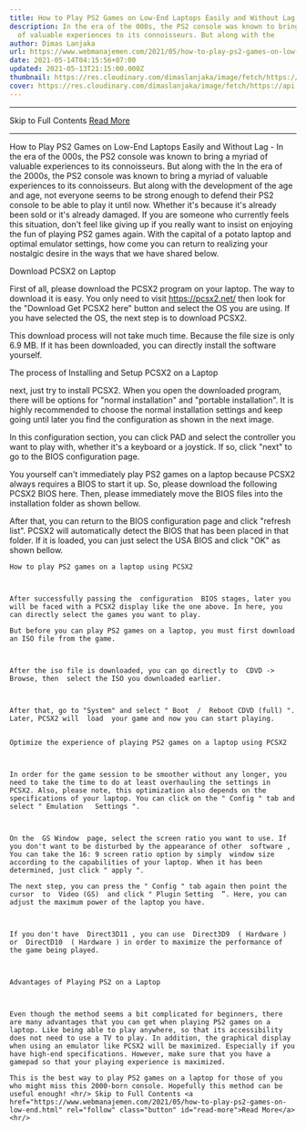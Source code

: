 ```yaml
---
title: How to Play PS2 Games on Low-End Laptops Easily and Without Lag
description: In the era of the 000s, the PS2 console was known to bring a myriad
  of valuable experiences to its connoisseurs. But along with the
author: Dimas Lanjaka
url: https://www.webmanajemen.com/2021/05/how-to-play-ps2-games-on-low-end.html
date: 2021-05-14T04:15:56+07:00
updated: 2021-05-13T21:15:00.000Z
thumbnail: https://res.cloudinary.com/dimaslanjaka/image/fetch/https://api.duniagames.co.id/api/content/upload/file/14053741101592474239.jpg
cover: https://res.cloudinary.com/dimaslanjaka/image/fetch/https://api.duniagames.co.id/api/content/upload/file/14053741101592474239.jpg
---
```


<hr/> Skip to Full Contents <a href="https://www.webmanajemen.com/2021/05/how-to-play-ps2-games-on-low-end.html" rel="follow" class="button" id="read-more">Read More</a> <hr/> How to Play PS2 Games on Low-End Laptops Easily and Without Lag - In the era of the 000s, the PS2 console was known to bring a myriad of valuable experiences to its connoisseurs. But along with the In the era of the 2000s, the PS2 console was known to bring a myriad of valuable experiences to its connoisseurs. But along with the development of the age and age, not everyone seems to be strong enough to defend their PS2 console to be able to play it until now. Whether it's because it's already been sold or it's already damaged. 
  If you are someone who currently feels this situation, don't feel like giving up if you really want to insist on enjoying the fun of playing PS2 games again. With the capital of a potato laptop and optimal emulator settings, how come you can return to realizing your nostalgic desire in the ways that we have shared below. 
   
Download PCSX2 on Laptop
     
First of all, please download the PCSX2 program on your laptop. The way to download it is easy. You only need to visit https://pcsx2.net/ then look for the "Download Get PCSX2 here" button and select the OS you are using. If you have selected the OS, the next step is to download PCSX2.
   
This download process will not take much time. Because the file size is only 6.9 MB. If it has been downloaded, you can directly install the software yourself.
 
  
The process of Installing and Setup PCSX2 on a Laptop
    
next, just try to install PCSX2. When you open the downloaded program, there will be options for "normal installation" and "portable installation". It is highly recommended to choose the normal installation settings and keep going until later you find the configuration as shown in the next image.
    
In this configuration section, you can click PAD and select the controller you want to play with, whether it's a keyboard or a joystick. If so, click "next" to go to the BIOS configuration page.
  
You yourself can't immediately play PS2 games on a laptop because PCSX2 always requires a BIOS to start it up. So, please download the following PCSX2 BIOS here. Then, please immediately move the BIOS files into the installation folder as shown bellow.
    
After that, you can return to the BIOS configuration page and click "refresh list". PCSX2 will automatically detect the BIOS that has been placed in that folder. If it is loaded, you can just select the USA BIOS and click "OK" as shown bellow.
  
   
    How to play PS2 games on a laptop using PCSX2   
  
      
  
    After successfully passing the  configuration  BIOS stages, later you will be faced with a PCSX2 display like the one above. In here, you can directly select the games you want to play.   
  
    But before you can play PS2 games on a laptop, you must first download an ISO file from the game.   
  
      
  
    After the iso file is downloaded, you can go directly to  CDVD -> Browse, then  select the ISO you downloaded earlier.   
  
      
  
    After that, go to "System" and select " Boot  /  Reboot CDVD (full) ". Later, PCSX2 will  load  your game and now you can start playing.   
 
  
    Optimize the experience of playing PS2 games on a laptop using PCSX2   
  
      
  
    In order for the game session to be smoother without any longer, you need to take the time to do at least overhauling the settings in PCSX2. Also, please note, this optimization also depends on the specifications of your laptop. You can click on the " Config " tab and select " Emulation   Settings ".   
  
      
  
    On the  GS Window  page, select the screen ratio you want to use. If you don't want to be disturbed by the appearance of other  software ,     You can take the 16: 9 screen ratio option by simply  window size  according to the capabilities of your laptop. When it has been determined, just click " apply ".   
  
    The next step, you can press the " Config " tab again then point the  cursor  to  Video (GS)  and click " Plugin Setting  ”. Here, you can adjust the maximum power of the laptop you have.   
  
      
  
    If you don't have  Direct3D11 , you can use  Direct3D9  ( Hardware ) or  DirectD10  ( Hardware ) in order to maximize the performance of the game being played.   

 
  
    Advantages of Playing PS2 on a Laptop   
  
      
  
    Even though the method seems a bit complicated for beginners, there are many advantages that you can get when playing PS2 games on a laptop. Like being able to play anywhere, so that its accessibility does not need to use a TV to play. In addition, the graphical display when using an emulator like PCSX2 will be maximized. Especially if you have high-end specifications. However, make sure that you have a gamepad so that your playing experience is maximized.   
  
    This is the best way to play PS2 games on a laptop for those of you who might miss this 2000-born console. Hopefully this method can be useful enough! <hr/> Skip to Full Contents <a href="https://www.webmanajemen.com/2021/05/how-to-play-ps2-games-on-low-end.html" rel="follow" class="button" id="read-more">Read More</a> <hr/>